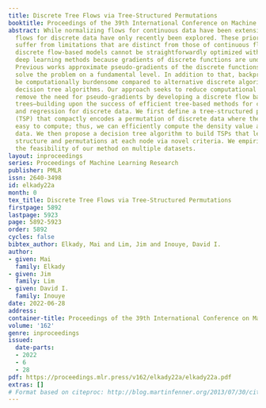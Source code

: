 ```yaml
---
title: Discrete Tree Flows via Tree-Structured Permutations
booktitle: Proceedings of the 39th International Conference on Machine Learning
abstract: While normalizing flows for continuous data have been extensively researched,
  flows for discrete data have only recently been explored. These prior models, however,
  suffer from limitations that are distinct from those of continuous flows. Most notably,
  discrete flow-based models cannot be straightforwardly optimized with conventional
  deep learning methods because gradients of discrete functions are undefined or zero.
  Previous works approximate pseudo-gradients of the discrete functions but do not
  solve the problem on a fundamental level. In addition to that, backpropagation can
  be computationally burdensome compared to alternative discrete algorithms such as
  decision tree algorithms. Our approach seeks to reduce computational burden and
  remove the need for pseudo-gradients by developing a discrete flow based on decision
  trees—building upon the success of efficient tree-based methods for classification
  and regression for discrete data. We first define a tree-structured permutation
  (TSP) that compactly encodes a permutation of discrete data where the inverse is
  easy to compute; thus, we can efficiently compute the density value and sample new
  data. We then propose a decision tree algorithm to build TSPs that learns the tree
  structure and permutations at each node via novel criteria. We empirically demonstrate
  the feasibility of our method on multiple datasets.
layout: inproceedings
series: Proceedings of Machine Learning Research
publisher: PMLR
issn: 2640-3498
id: elkady22a
month: 0
tex_title: Discrete Tree Flows via Tree-Structured Permutations
firstpage: 5892
lastpage: 5923
page: 5892-5923
order: 5892
cycles: false
bibtex_author: Elkady, Mai and Lim, Jim and Inouye, David I.
author:
- given: Mai
  family: Elkady
- given: Jim
  family: Lim
- given: David I.
  family: Inouye
date: 2022-06-28
address:
container-title: Proceedings of the 39th International Conference on Machine Learning
volume: '162'
genre: inproceedings
issued:
  date-parts:
  - 2022
  - 6
  - 28
pdf: https://proceedings.mlr.press/v162/elkady22a/elkady22a.pdf
extras: []
# Format based on citeproc: http://blog.martinfenner.org/2013/07/30/citeproc-yaml-for-bibliographies/
---
```

